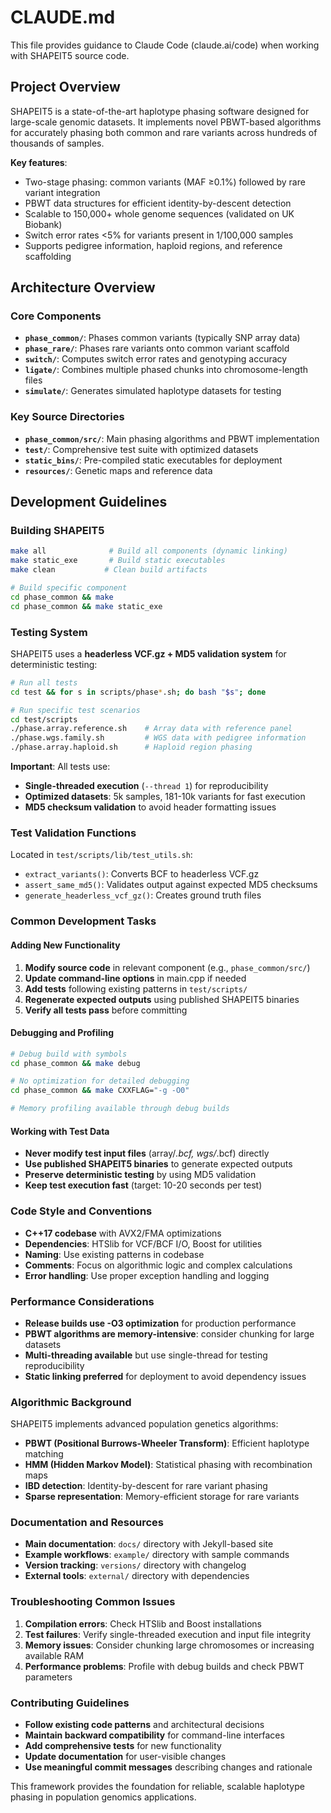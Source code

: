 # CLAUDE.md

This file provides guidance to Claude Code (claude.ai/code) when working with SHAPEIT5 source code.

## Project Overview

SHAPEIT5 is a state-of-the-art haplotype phasing software designed for large-scale genomic datasets. It implements novel PBWT-based algorithms for accurately phasing both common and rare variants across hundreds of thousands of samples.

**Key features**:
- Two-stage phasing: common variants (MAF ≥0.1%) followed by rare variant integration
- PBWT data structures for efficient identity-by-descent detection
- Scalable to 150,000+ whole genome sequences (validated on UK Biobank)
- Switch error rates <5% for variants present in 1/100,000 samples
- Supports pedigree information, haploid regions, and reference scaffolding

## Architecture Overview

### Core Components
- **`phase_common/`**: Phases common variants (typically SNP array data)
- **`phase_rare/`**: Phases rare variants onto common variant scaffold  
- **`switch/`**: Computes switch error rates and genotyping accuracy
- **`ligate/`**: Combines multiple phased chunks into chromosome-length files
- **`simulate/`**: Generates simulated haplotype datasets for testing

### Key Source Directories
- **`phase_common/src/`**: Main phasing algorithms and PBWT implementation
- **`test/`**: Comprehensive test suite with optimized datasets
- **`static_bins/`**: Pre-compiled static executables for deployment
- **`resources/`**: Genetic maps and reference data

## Development Guidelines

### Building SHAPEIT5
```bash
make all              # Build all components (dynamic linking)
make static_exe       # Build static executables 
make clean           # Clean build artifacts

# Build specific component
cd phase_common && make
cd phase_common && make static_exe
```

### Testing System
SHAPEIT5 uses a **headerless VCF.gz + MD5 validation system** for deterministic testing:

```bash
# Run all tests
cd test && for s in scripts/phase*.sh; do bash "$s"; done

# Run specific test scenarios
cd test/scripts
./phase.array.reference.sh    # Array data with reference panel
./phase.wgs.family.sh         # WGS data with pedigree information
./phase.array.haploid.sh      # Haploid region phasing
```

**Important**: All tests use:
- **Single-threaded execution** (`--thread 1`) for reproducibility
- **Optimized datasets**: 5k samples, 181-10k variants for fast execution
- **MD5 checksum validation** to avoid header formatting issues

### Test Validation Functions
Located in `test/scripts/lib/test_utils.sh`:
- `extract_variants()`: Converts BCF to headerless VCF.gz
- `assert_same_md5()`: Validates output against expected MD5 checksums
- `generate_headerless_vcf_gz()`: Creates ground truth files

### Common Development Tasks

#### Adding New Functionality
1. **Modify source code** in relevant component (e.g., `phase_common/src/`)
2. **Update command-line options** in main.cpp if needed
3. **Add tests** following existing patterns in `test/scripts/`
4. **Regenerate expected outputs** using published SHAPEIT5 binaries
5. **Verify all tests pass** before committing

#### Debugging and Profiling
```bash
# Debug build with symbols
cd phase_common && make debug

# No optimization for detailed debugging  
cd phase_common && make CXXFLAG="-g -O0"

# Memory profiling available through debug builds
```

#### Working with Test Data
- **Never modify test input files** (array/*.bcf, wgs/*.bcf) directly
- **Use published SHAPEIT5 binaries** to generate expected outputs
- **Preserve deterministic testing** by using MD5 validation
- **Keep test execution fast** (target: 10-20 seconds per test)

### Code Style and Conventions
- **C++17 codebase** with AVX2/FMA optimizations
- **Dependencies**: HTSlib for VCF/BCF I/O, Boost for utilities
- **Naming**: Use existing patterns in codebase
- **Comments**: Focus on algorithmic logic and complex calculations
- **Error handling**: Use proper exception handling and logging

### Performance Considerations
- **Release builds use -O3 optimization** for production performance
- **PBWT algorithms are memory-intensive**: consider chunking for large datasets
- **Multi-threading available** but use single-thread for testing reproducibility
- **Static linking preferred** for deployment to avoid dependency issues

### Algorithmic Background
SHAPEIT5 implements advanced population genetics algorithms:
- **PBWT (Positional Burrows-Wheeler Transform)**: Efficient haplotype matching
- **HMM (Hidden Markov Model)**: Statistical phasing with recombination maps
- **IBD detection**: Identity-by-descent for rare variant phasing
- **Sparse representation**: Memory-efficient storage for rare variants

### Documentation and Resources
- **Main documentation**: `docs/` directory with Jekyll-based site
- **Example workflows**: `example/` directory with sample commands
- **Version tracking**: `versions/` directory with changelog
- **External tools**: `external/` directory with dependencies

### Troubleshooting Common Issues
1. **Compilation errors**: Check HTSlib and Boost installations
2. **Test failures**: Verify single-threaded execution and input file integrity
3. **Memory issues**: Consider chunking large chromosomes or increasing available RAM
4. **Performance problems**: Profile with debug builds and check PBWT parameters

### Contributing Guidelines
- **Follow existing code patterns** and architectural decisions
- **Maintain backward compatibility** for command-line interfaces
- **Add comprehensive tests** for new functionality
- **Update documentation** for user-visible changes
- **Use meaningful commit messages** describing changes and rationale

This framework provides the foundation for reliable, scalable haplotype phasing in population genomics applications.